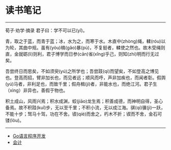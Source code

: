 # 读书笔记
***
荀子·劝学·摘录
君子曰：学不可以已(yǐ)。

青，取之于蓝，而青于蓝；冰，水为之，而寒于水。木直中(zhòng)绳，輮(róu)以为轮，其曲中规。虽有(yòu)槁(gǎo)暴(pù)，不复挺者，輮使之然也。故木受绳则直，金就砺(lì)则利，君子博学而日参(cān)省(xǐng)乎己，则知(zhì)明而行无过矣。

吾尝终日而思矣，不如须臾(yú)之所学也；吾尝跂(qì)而望矣，不如登高之博见也。登高而招，臂非加长也，而见者远；顺风而呼，声非加疾也，而闻者彰。假舆(yú)马者，非利足也，而致千里；假舟楫(jí)者，非能水也，而绝江河。君子生（xìng）非异也，善假于物也。

积土成山，风雨兴焉；积水成渊，蛟(jiāo)龙生焉；积善成德，而神明自得，圣心备焉。故不积跬(kuǐ)步，无以至千里；不积小流，无以成江海。骐(qí)骥(jì)一跃，不能十步；驽马十驾，功在不舍。锲(qiè)而舍之，朽木不折；锲而不舍，金石可镂(lòu)。
***
* [Go语言程序开发](books/golang.md)
* [会计](books/kuaiji.md)
  
